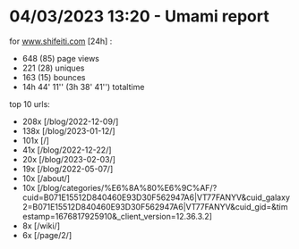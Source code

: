 # 04/03/2023 13:20 - Umami report
for www.shifeiti.com [24h] :

 - 648 (85) page views
 - 221 (28) uniques
 - 163 (15) bounces
 - 14h 44' 11'' (3h 38' 41'') totaltime


top 10 urls:
 - 208x [/blog/2022-12-09/]
 - 138x [/blog/2023-01-12/]
 - 101x [/]
 - 41x [/blog/2022-12-22/]
 - 20x [/blog/2023-02-03/]
 - 19x [/blog/2022-05-07/]
 - 10x [/about/]
 - 10x [/blog/categories/%E6%8A%80%E6%9C%AF/?cuid=B071E15512D840460E93D30F562947A6|VT77FANYV&cuid_galaxy2=B071E15512D840460E93D30F562947A6|VT77FANYV&cuid_gid=&timestamp=1676817925910&_client_version=12.36.3.2]
 - 8x [/wiki/]
 - 6x [/page/2/]


